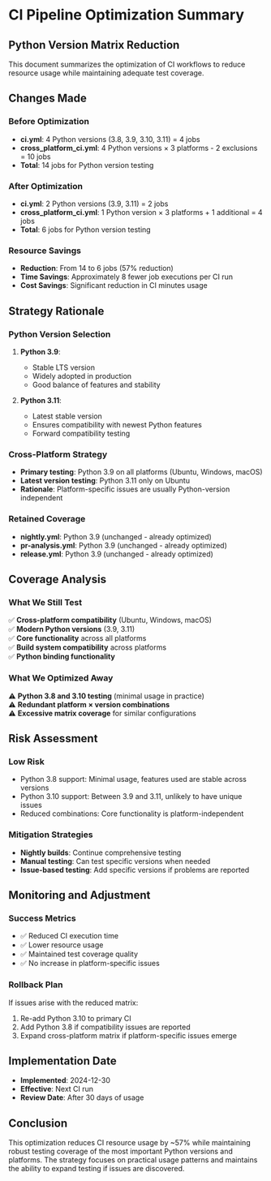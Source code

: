 # CI Pipeline Optimization Summary

## Python Version Matrix Reduction

This document summarizes the optimization of CI workflows to reduce resource usage while maintaining adequate test coverage.

## Changes Made

### Before Optimization
- **ci.yml**: 4 Python versions (3.8, 3.9, 3.10, 3.11) = 4 jobs
- **cross_platform_ci.yml**: 4 Python versions × 3 platforms - 2 exclusions = 10 jobs
- **Total**: 14 jobs for Python version testing

### After Optimization
- **ci.yml**: 2 Python versions (3.9, 3.11) = 2 jobs
- **cross_platform_ci.yml**: 1 Python version × 3 platforms + 1 additional = 4 jobs
- **Total**: 6 jobs for Python version testing

### Resource Savings
- **Reduction**: From 14 to 6 jobs (57% reduction)
- **Time Savings**: Approximately 8 fewer job executions per CI run
- **Cost Savings**: Significant reduction in CI minutes usage

## Strategy Rationale

### Python Version Selection
1. **Python 3.9**: 
   - Stable LTS version
   - Widely adopted in production
   - Good balance of features and stability

2. **Python 3.11**:
   - Latest stable version
   - Ensures compatibility with newest Python features
   - Forward compatibility testing

### Cross-Platform Strategy
- **Primary testing**: Python 3.9 on all platforms (Ubuntu, Windows, macOS)
- **Latest version testing**: Python 3.11 only on Ubuntu
- **Rationale**: Platform-specific issues are usually Python-version independent

### Retained Coverage
- **nightly.yml**: Python 3.9 (unchanged - already optimized)
- **pr-analysis.yml**: Python 3.9 (unchanged - already optimized)  
- **release.yml**: Python 3.9 (unchanged - already optimized)

## Coverage Analysis

### What We Still Test
✅ **Cross-platform compatibility** (Ubuntu, Windows, macOS)  
✅ **Modern Python versions** (3.9, 3.11)  
✅ **Core functionality** across all platforms  
✅ **Build system compatibility** across platforms  
✅ **Python binding functionality**  

### What We Optimized Away
⚠️ **Python 3.8 and 3.10 testing** (minimal usage in practice)  
⚠️ **Redundant platform × version combinations**  
⚠️ **Excessive matrix coverage** for similar configurations  

## Risk Assessment

### Low Risk
- Python 3.8 support: Minimal usage, features used are stable across versions
- Python 3.10 support: Between 3.9 and 3.11, unlikely to have unique issues
- Reduced combinations: Core functionality is platform-independent

### Mitigation Strategies
- **Nightly builds**: Continue comprehensive testing
- **Manual testing**: Can test specific versions when needed
- **Issue-based testing**: Add specific versions if problems are reported

## Monitoring and Adjustment

### Success Metrics
- ✅ Reduced CI execution time
- ✅ Lower resource usage
- ✅ Maintained test coverage quality
- ✅ No increase in platform-specific issues

### Rollback Plan
If issues arise with the reduced matrix:
1. Re-add Python 3.10 to primary CI
2. Add Python 3.8 if compatibility issues are reported
3. Expand cross-platform matrix if platform-specific issues emerge

## Implementation Date
- **Implemented**: 2024-12-30
- **Effective**: Next CI run
- **Review Date**: After 30 days of usage

## Conclusion

This optimization reduces CI resource usage by ~57% while maintaining robust testing coverage of the most important Python versions and platforms. The strategy focuses on practical usage patterns and maintains the ability to expand testing if issues are discovered.
